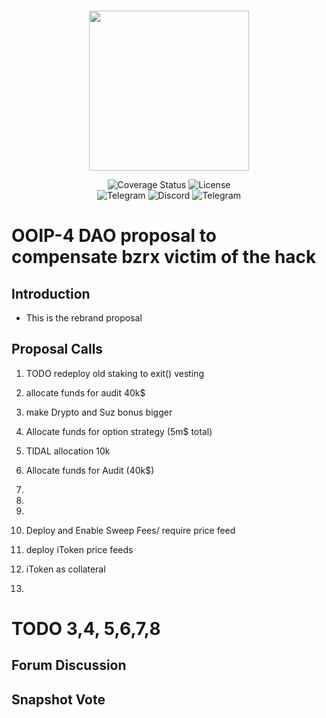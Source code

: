 <br/>
<p align="center"><img src="https://bzx.network/images/logo.svg" width="256" /></p>

<div align="center">

  <a href='' style="text-decoration:none;">
    <img src='https://img.shields.io/coveralls/github/bZxNetwork/contractsV2' alt='Coverage Status' />
  </a>
  <a href='https://github.com/bZxNetwork/contractsV2/blob/master/LICENSE' style="text-decoration:none;">
    <img src='https://img.shields.io/github/license/bZxNetwork/contractsV2' alt='License' />
  </a>
  <br/>
  <a href='https://t.me/b0xNet' style="text-decoration:none;">
    <img src='https://img.shields.io/badge/chat-on%20telegram-9cf.svg?longCache=true' alt='Telegram' />
  </a>
  <a href='https://bzx.network/discord' style="text-decoration:none;">
    <img src='https://img.shields.io/discord/450115178516971531?label=Discord' alt='Discord' />
  </a>
  <a href='https://t.me/b0xNet' style="text-decoration:none;">
    <img src='https://img.shields.io/twitter/follow/bzxHQ?style=social' alt='Telegram' />
  </a>
  
</div>

# OOIP-4 DAO proposal to compensate bzrx victim of the hack

## Introduction

- This is the rebrand proposal

## Proposal Calls

1. TODO redeploy old staking to exit() vesting
2. allocate funds for audit 40k$
3. make Drypto and Suz bonus bigger
4. Allocate funds for option strategy (5m$ total)
5. TIDAL allocation 10k
6. Allocate funds for Audit (40k$)
7. 
8. 
9. 
10. Deploy and Enable Sweep Fees/ require price feed
11. deploy iToken price feeds
12. iToken as collateral

13. 


# TODO 3,4, 5,6,7,8



## Forum Discussion



## Snapshot Vote




